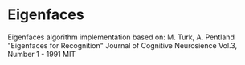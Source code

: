 Eigenfaces
==========

Eigenfaces algorithm implementation based on: M. Turk, A. Pentland "Eigenfaces for Recognition" Journal of Cognitive Neurosience Vol.3, Number 1 - 1991 MIT
